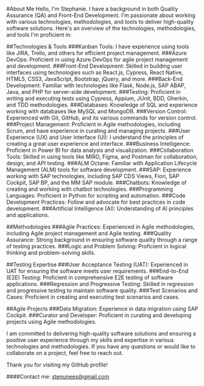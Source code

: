 #About Me
Hello, I'm Stephanie. I have a background in both Quality Assurance (QA) and Front-End Development. I'm passionate about working with various technologies, methodologies, and tools to deliver high-quality software solutions. Here's an overview of the technologies, methodologies, and tools I'm proficient in:


##Technologies & Tools
###Kanban Tools: I have experience using tools like JIRA, Trello, and others for efficient project management.
###Azure DevOps: Proficient in using Azure DevOps for agile project management and development.
###Front-End Development: Skilled in building user interfaces using technologies such as React.js, Cypress, React Native, HTML5, CSS3, JavaScript, Bootstrap, jQuery, and more.
###Back-End Development: Familiar with technologies like Flask, Node.js, SAP ABAP, Java, and PHP for server-side development.
###Testing: Proficient in writing and executing tests using Cypress, Appium, JUnit, BDD, Gherkin, and TDD methodologies.
###Databases: Knowledge of SQL and experience working with databases like MySQL and MongoDB.
###Version Control: Experienced with Git, GitHub, and its various commands for version control.
###Project Management: Proficient in Agile methodologies, including Scrum, and have experience in curating and managing projects.
###User Experience (UX) and User Interface (UI): I understand the principles of creating a great user experience and interface.
###Business Intelligence: Proficient in Power BI for data analysis and visualization.
###Collaboration Tools: Skilled in using tools like MIRO, Figma, and Postman for collaboration, design, and API testing.
###ALM Octane: Familiar with Application Lifecycle Management (ALM) tools for software development.
###SAP: Experience working with SAP technologies, including SAP CDS Views, Fiori, SAP Cockpit, SAP BP, and the MM SAP module.
###Chatbots: Knowledge of creating and working with chatbot technologies.
###Programming Languages: Proficient in Python for scripting and automation.
###Code Development Practices: Follow and advocate for best practices in code development.
###Artificial Intelligence (AI): Understanding of AI principles and applications.

##Methodologies
###Agile Practices: Experienced in Agile methodologies, including Agile project management and Agile testing.
###Quality Assurance: Strong background in ensuring software quality through a range of testing practices.
###Logic and Problem Solving: Proficient in logical thinking and problem-solving skills.

##Testing Expertise
###User Acceptance Testing (UAT): Experienced in UAT for ensuring the software meets user requirements.
###End-to-End (E2E) Testing: Proficient in comprehensive E2E testing of software applications.
###Regression and Progressive Testing: Skilled in regression and progressive testing to maintain software quality.
###Test Scenarios and Cases: Proficient in creating and executing test scenarios and cases.

##Agile Projects
###Data Migration: Experience in data migration using SAP Cockpit.
###Curator and Developer: Proficient in curating and developing projects using Agile methodologies.


I am committed to delivering high-quality software solutions and ensuring a positive user experience through my skills and expertise in various technologies and methodologies. If you have any questions or would like to collaborate on a project, feel free to reach out.

Thank you for visiting my GitHub profile!

####Contact me: stenunees@gmail.com
